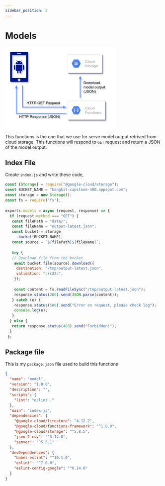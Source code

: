 ```yaml
---
sidebar_position: 2
---
```


# Models

![function overview](/img/models/overview.png)

This functions is the one that we use for serve model output retrived from cloud storage. This functions will respond to `GET` request and return a JSON of the model output.

## Index File

Create `index.js` and write these code,

```js title="index.js"
const {Storage} = require("@google-cloud/storage");
const BUCKET_NAME = "bangkit-capstone-400.appspot.com";
const storage = new Storage();
const fs = require("fs");

exports.models = async (request, response) => {
  if (request.method === "GET") {
   const filePath = "data/";
   const fileName = "output-latest.json";
   const bucket = storage
     .bucket(BUCKET_NAME);
   const source = `${filePath}${fileName}`;

   try {
   // Download file from the bucket
    await bucket.file(source).download({
     destination: "/tmp/output-latest.json",
     validation: "crc32c",
    });

    const content = fs.readFileSync("/tmp/output-latest.json");
    response.status(200).send(JSON.parse(content));
   } catch (e) {
    response.status(500).send("Error on request, please check log");
    console.log(e);
   }
  } else {
   return response.status(403).send("Forbidden!");
  }
 };
```

## Package file

This is my `package.json` file used to build this functions

```json title=package.json
{
  "name": "model",
  "version": "1.0.0",
  "description": "",
  "scripts": {
    "lint": "eslint ."
  },
  "main": "index.js",
  "dependencies": {
    "@google-cloud/firestore": "4.12.2",
    "@google-cloud/functions-framework": "^1.8.0",
    "@google-cloud/storage": "^5.8.5",
    "json-2-csv": "^3.14.0",
    "semver": "^5.5.1"
  },
  "devDependencies": {
    "babel-eslint": "^10.1.0",
    "eslint": "^7.6.0",
    "eslint-config-google": "^0.14.0"
  }
}
```
